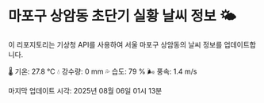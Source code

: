 
# 마포구 상암동 초단기 실황 날씨 정보 🌤️

이 리포지토리는 기상청 API를 사용하여 서울 마포구 상암동의 날씨 정보를 업데이트합니다. 

🌡️ 기온: 27.8 ℃
💧 강수량: 0 mm
💦 습도: 79 %
🌬️ 풍속: 1.4 m/s

마지막 업데이트 시각: 2025년 08월 06일 01시 13분    

